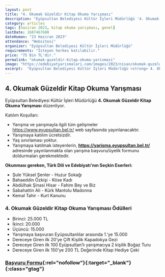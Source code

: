 ```yaml
---
layout: post
title: "4. Okumak Güzeldir Kitap Okuma Yarışması"
description: "Eyüpsultan Belediyesi Kültür İşleri Müdürlüğü '4. Okumak Güzeldir Kitap Okuma Yarışması' düzenliyor."
category: articles
tags: [haziran 2023, kitap okuma yarışması, genel]
lastDate: 1687467600
dateHuman: "23 Haziran 2023"
attendance: "Websitesi"
organizer: "Eyüpsultan Belediyesi Kültür İşleri Müdürlüğü"
requirements: "İsteyen herkes katılabilir."
price: "75 Bin TL'dir."
permalink: "okumak-guzeldir-kitap-okuma-yarismasi"
image: "https://edebiyatyarismalari.com/images/2023/nisan/okumak-guzeldir-kitap-okuma-yarismasi.jpg"
excerpt:  "Eyüpsultan Belediyesi Kültür İşleri Müdürlüğü <strong> 4. Okumak Güzeldir Kitap Okuma Yarışması </strong> düzenliyor."
---
```


## 4. Okumak Güzeldir Kitap Okuma Yarışması
Eyüpsultan Belediyesi Kültür İşleri Müdürlüğü **4. Okumak Güzeldir Kitap Okuma Yarışması** düzenliyor.  

Katılım Koşulları:
- Yarışma ve yarışmayla ilgili tüm gelişmeler https://www.eyupsultan.bel.tr/ web sayfasında yayınlanacaktır.
- Yarışmaya katılım ücretsizdir.
- Yaş sınırlaması yoktur.
- Yarışmaya katılmak isteyenlerin, **https://yarisma.eyupsultan.bel.tr/** adresinde yayınlanmakta olan yarışma başvuru/üyelik formunu doldurmaları gerekmektedir.

**Okunması gereken, Türk Dili ve Edebiyatı'nın Seçkin Eserleri:**
- Şule Yüksel Şenler - Huzur Sokağı
- Bahaeddin Özkişi - Köse Kadı
- Abdülhak Şinasi Hisar - Fahim Bey ve Biz
- Sabahattin Ali - Kürk Mantolu Madonna
- Kemal Tahir - Kurt Kanunu


### 4. Okumak Güzeldir Kitap Okuma Yarışması Ödülleri
- Birinci: 25.000 TL
- İkinci: 20.000
- Üçüncü: 15.000
- Yarışmaya başvuran Eyüpsultanlılar arasında 1.’ye 15.000
- Dereceye Giren ilk 20’ye Çift Kişilik Kapadokya Gezi
- Dereceye Giren ilk 100 Eyüpsultan’lı yarışmacıya 2 kişilik Boğaz Turu
- Dereceye Giren ilk 150’ye 200 TL Değerinde Kitap Hediye Çeki


### [Başvuru Formu](https://yarisma.eyupsultan.bel.tr/?ref=edebiyatyarismalari.com){:rel="nofollow"}{:target="_blank"}{:class="gtag"}